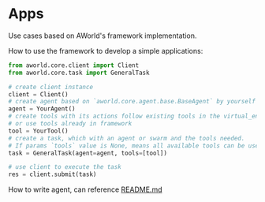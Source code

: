 # Apps

Use cases based on AWorld's framework implementation.

How to use the framework to develop a simple applications:
```python
from aworld.core.client import Client
from aworld.core.task import GeneralTask

# create client instance
client = Client()
# create agent based on `aworld.core.agent.base.BaseAgent` by yourself
agent = YourAgent()
# create tools with its actions follow existing tools in the virtual_environments package in the framework, 
# or use tools already in framework
tool = YourTool()
# create a task, which with an agent or swarm and the tools needed. 
# If params `tools` value is None, means all available tools can be used by default
task = GeneralTask(agent=agent, tools=[tool])

# use client to execute the task
res = client.submit(task)
```

How to write agent, can reference [README.md](../agents/README.md)